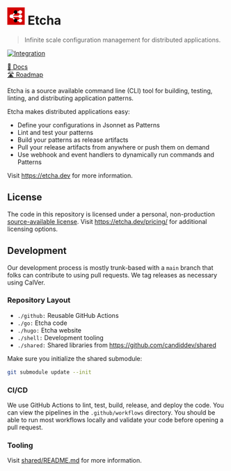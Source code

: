 # <img alt=logo src=etcha.png width=40px> Etcha

> Infinite scale configuration management for distributed applications.

[![Integration](https://github.com/candiddev/etcha/actions/workflows/integration.yaml/badge.svg?branch=main)](https://github.com/candiddev/etcha/actions/workflows/integration.yaml)

[:book: Docs](https://etcha.dev/docs/)\
[:motorway: Roadmap](https://github.com/orgs/candiddev/projects/6/views/37)

Etcha is a source available command line (CLI) tool for building, testing, linting, and distributing application patterns.

Etcha makes distributed applications easy:

- Define your configurations in Jsonnet as Patterns
- Lint and test your patterns
- Build your patterns as release artifacts
- Pull your release artifacts from anywhere or push them on demand
- Use webhook and event handlers to dynamically run commands and Patterns

Visit https://etcha.dev for more information.

## License

The code in this repository is licensed under a personal, non-production [source-available license](./LICENSE.md).  Visit https://etcha.dev/pricing/ for additional licensing options.

## Development

Our development process is mostly trunk-based with a `main` branch that folks can contribute to using pull requests.  We tag releases as necessary using CalVer.

### Repository Layout

- `./github:` Reusable GitHub Actions
- `./go:` Etcha code
- `./hugo:` Etcha website
- `./shell:` Development tooling
- `./shared:` Shared libraries from https://github.com/candiddev/shared

Make sure you initialize the shared submodule:

```bash
git submodule update --init
```

### CI/CD

We use GitHub Actions to lint, test, build, release, and deploy the code.  You can view the pipelines in the `.github/workflows` directory.  You should be able to run most workflows locally and validate your code before opening a pull request.

### Tooling

Visit [shared/README.md](shared/README.md) for more information.

